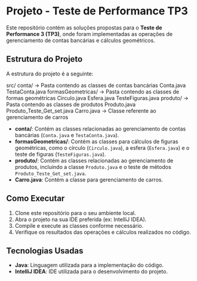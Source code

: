 # Projeto - Teste de Performance TP3

Este repositório contém as soluções propostas para o **Teste de Performance 3 (TP3)**, onde foram implementadas as operações de gerenciamento de contas bancárias e cálculos geométricos.

## Estrutura do Projeto

A estrutura do projeto é a seguinte:

src/
conta/ -> Pasta contendo as classes de contas bancárias
Conta.java
TestaConta.java
formasGeometricas/ -> Pasta contendo as classes de formas geométricas
Circulo.java
Esfera.java
TesteFiguras.java
produto/ -> Pasta contendo as classes de produtos
Produto.java
Produto_Teste_Get_set.java
Carro.java -> Classe referente ao gerenciamento de carros

- **conta/**: Contém as classes relacionadas ao gerenciamento de contas bancárias (`Conta.java` e `TestaConta.java`).
- **formasGeometricas/**: Contém as classes para cálculos de figuras geométricas, como o círculo (`Circulo.java`), a esfera (`Esfera.java`) e o teste de figuras (`TesteFiguras.java`).
- **produto/**: Contém as classes relacionadas ao gerenciamento de produtos, incluindo a classe `Produto.java` e o teste de métodos `Produto_Teste_Get_set.java`.
- **Carro.java**: Contém a classe para gerenciamento de carros.

## Como Executar

1. Clone este repositório para o seu ambiente local.
2. Abra o projeto na sua IDE preferida (ex: IntelliJ IDEA).
3. Compile e execute as classes conforme necessário.
4. Verifique os resultados das operações e cálculos realizados no código.

## Tecnologias Usadas

- **Java**: Linguagem utilizada para a implementação do código.
- **IntelliJ IDEA**: IDE utilizada para o desenvolvimento do projeto.

